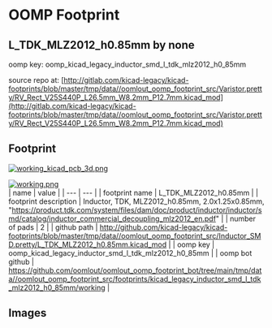 # OOMP Footprint  
## L_TDK_MLZ2012_h0.85mm  by none  
  
oomp key: oomp_kicad_legacy_inductor_smd_l_tdk_mlz2012_h0_85mm  
  
source repo at: [http://gitlab.com/kicad-legacy/kicad-footprints/blob/master/tmp/data//oomlout_oomp_footprint_src/Varistor.pretty/RV_Rect_V25S440P_L26.5mm_W8.2mm_P12.7mm.kicad_mod](http://gitlab.com/kicad-legacy/kicad-footprints/blob/master/tmp/data//oomlout_oomp_footprint_src/Varistor.pretty/RV_Rect_V25S440P_L26.5mm_W8.2mm_P12.7mm.kicad_mod)  
## Footprint  
  
[![working_kicad_pcb_3d.png](working_kicad_pcb_3d_600.png)](working_kicad_pcb_3d.png)  
  
[![working.png](working_600.png)](working.png)  
| name | value | 
| --- | --- | 
| footprint name | L_TDK_MLZ2012_h0.85mm | 
| footprint description | Inductor, TDK, MLZ2012_h0.85mm, 2.0x1.25x0.85mm,  "https://product.tdk.com/system/files/dam/doc/product/inductor/inductor/smd/catalog/inductor_commercial_decoupling_mlz2012_en.pdf" | 
| number of pads | 2 | 
| github path | http://github.com/kicad-legacy/kicad-footprints/blob/master/tmp/data//oomlout_oomp_footprint_src/Inductor_SMD.pretty/L_TDK_MLZ2012_h0.85mm.kicad_mod | 
| oomp key | oomp_kicad_legacy_inductor_smd_l_tdk_mlz2012_h0_85mm | 
| oomp bot github | https://github.com/oomlout/oomlout_oomp_footprint_bot/tree/main/tmp/data//oomlout_oomp_footprint_src/footprints/kicad_legacy_inductor_smd_l_tdk_mlz2012_h0_85mm/working | 
## Images  
